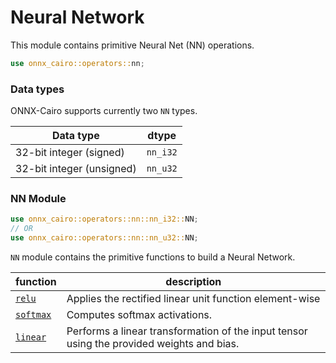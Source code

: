 # Neural Network

This module contains primitive Neural Net (NN) operations.

```rust
use onnx_cairo::operators::nn;
```

### Data types

ONNX-Cairo supports currently two `NN` types.

| Data type                 | dtype    |
| ------------------------- | -------- |
| 32-bit integer (signed)   | `nn_i32` |
| 32-bit integer (unsigned) | `nn_u32` |

### NN Module

```rust
use onnx_cairo::operators::nn::nn_i32::NN;
// OR
use onnx_cairo::operators::nn::nn_u32::NN;
```

`NN` module contains the primitive functions to build a Neural Network.

| function                   | description                                                                               |
| -------------------------- | ----------------------------------------------------------------------------------------- |
| [`relu`](nn-relu.md)       | Applies the rectified linear unit function element-wise                                   |
| [`softmax`](nn-softmax.md) | Computes softmax activations.                                                             |
| [`linear`](nn-linear.md)   | Performs a linear transformation of the input tensor using the provided weights and bias. |
